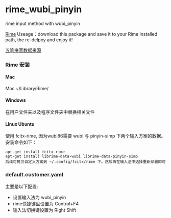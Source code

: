 # rime_wubi_pinyin
rime input method with wubi_pinyin

[Rime](https://rime.im/download/)
Useage：download this package and save it to your Rime installed path, the re-delpoy and enjoy it!

[五笔拼音数据来源](https://github.com/junxxx/rime_wubi_pinyin)

### Rime 安装
#### Mac
Mac ~/Library/Rime/

#### Windows
在用户文件夹以及程序文件夹中替换相关文件

#### Linux Ubuntu
使用 fcitx-rime, 因为wubi86需要 wubi 与 pinyin-simp 下两个输入方案的数据。安装命令如下：
```
apt-get install fcitx-rime
apt-get install librime-data-wubi librime-data-pinyin-simp
后续可拷贝自定义方案到 ~/.config/fcitx/rime 下。然后再在输入法中选择重新部署即可
```

### default.customer.yaml
主要是以下配置:
* 设置输入法为 wubi_pinyin
* rime快捷键盘设置为 Control+F4
* 输入法切换键设置为 Right Shift

